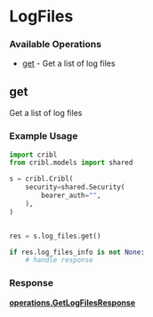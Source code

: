# LogFiles

### Available Operations

* [get](#get) - Get a list of log files

## get

Get a list of log files

### Example Usage

```python
import cribl
from cribl.models import shared

s = cribl.Cribl(
    security=shared.Security(
        bearer_auth="",
    ),
)


res = s.log_files.get()

if res.log_files_info is not None:
    # handle response
```


### Response

**[operations.GetLogFilesResponse](../../models/operations/getlogfilesresponse.md)**

